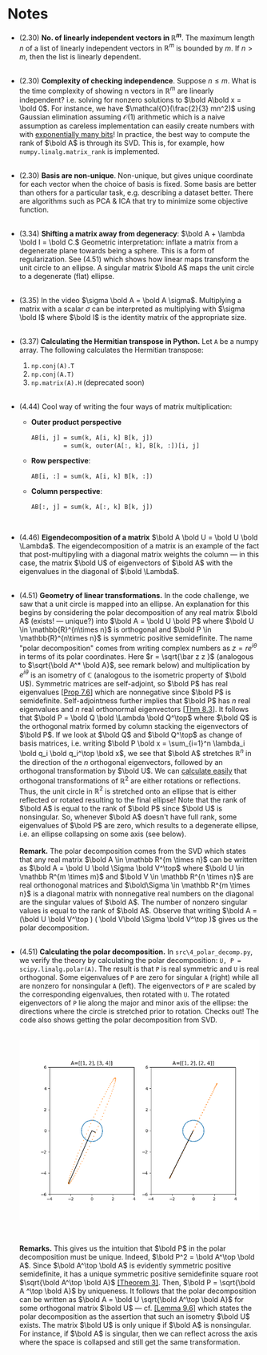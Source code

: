 # Notes
  - (2.30) **No. of linearly independent vectors in ${\mathbb R^m}$**.  The maximum length $n$ of a list of linearly independent vectors in $\mathbb R^m$ is bounded by $m$.  If $n > m$, then the list is linearly dependent. <br><br>
  
  - (2.30) **Complexity of checking independence**.
  Suppose $n \leq m.$ What is the time complexity of showing n vectors in $\mathbb R^m$ are linearly independent? i.e. solving for nonzero solutions to $\bold A\bold x = \bold 0$. For instance, we have $\mathcal{O}(\frac{2}{3} mn^2)$ using Gaussian elimination assuming $\mathcal{O}(1)$ arithmetic which is a naive assumption as careless implementation can easily create numbers with with [exponentially many bits](https://cstheory.stackexchange.com/questions/3921/what-is-the-actual-time-complexity-of-gaussian-elimination)! In practice, the best way to compute the rank of $\bold A$ is through its SVD. This is, for example, how `numpy.linalg.matrix_rank` is implemented.
  <br><br>

  - (2.30) **Basis are non-unique**.
  Non-unique, but gives unique coordinate for each vector when the choice of basis is fixed. Some basis are better than others for a particular task, e.g. describing a dataset better. There are algorithms such as PCA & ICA that try to minimize some objective function.<br><br>

  - (3.34) **Shifting a matrix away from degeneracy**:
  $\bold A + \lambda \bold I = \bold C.$ 
  Geometric interpretation: inflate a matrix from a degenerate plane towards being a sphere. This is a form of regularization.  See (4.51) which shows how linear maps transform the unit circle to an ellipse. A singular matrix $\bold A$ maps the unit circle to a degenerate (flat) ellipse.
  <br><br>

  - (3.35) In the video $\sigma \bold A = \bold A \sigma$. Multiplying a matrix with a scalar $\sigma$ can be interpreted as multiplying with $\sigma \bold I$ where $\bold I$ is the identity matrix of the appropriate size. <br><br>

  - (3.37) **Calculating the Hermitian transpose in Python.** Let `A` be a numpy array. The following calculates the Hermitian transpose:
    1. `np.conj(A).T`
    2. `np.conj(A.T)`
    3. `np.matrix(A).H` (deprecated soon)<br><br>

* (4.44) Cool way of writing the four ways of matrix multiplication: 

  - **Outer product perspective** <br> 
    ```
    AB[i, j] = sum(k, A[i, k] B[k, j]) 
             = sum(k, outer(A[:, k], B[k, :])[i, j]
    ```
  - **Row perspective**: <br> 
    ```
    AB[i, :] = sum(k, A[i, k] B[k, :]) 
    ```
  - **Column perspective**: <br> 
    ```
    AB[:, j] = sum(k, A[:, k] B[k, j]) 
    ```
  <br>

* (4.46) **Eigendecomposition of a matrix**
  $\bold A \bold U = \bold U \bold \Lambda$.
  The eigendecomposition of a matrix is an example of the fact that post-multipyling with a diagonal matrix weights the column &mdash; in this case, the matrix $\bold U$ of eigenvectors of $\bold A$ with the eigenvalues in the diagonal of $\bold \Lambda$.
  <br><br>


* (4.51) **Geometry of linear transformations.** In the code challenge, we saw that a unit circle is mapped into an ellipse. An explanation for this begins by considering the polar decomposition of any real matrix $\bold A$ (exists! &mdash; unique?) into $\bold A =  \bold U \bold P$ where $\bold U \in \mathbb{R}^{n\times n}$ is orthogonal and $\bold P \in \mathbb{R}^{n\times n}$ is symmetric positive semidefinite. The name "polar decomposition" comes from writing complex numbers as $z = re^{i\theta}$ in terms of its polar coordinates. Here $r = \sqrt{\bar z z }$ (analogous to $\sqrt{\bold A^* \bold A}$, see remark below) and multiplication by $e^{i\theta}$ is an isometry of $\mathbb C$ (analogous to the isometric property of $\bold U$). Symmetric matrices are self-adjoint, so $\bold P$ has real eigenvalues [[Prop 7.6](https://www.maa.org/sites/default/files/pdf/awards/Axler-Ford-1996.pdf)] which are nonnegative since $\bold P$ is semidefinite. Self-adjointness further implies that $\bold P$ has $n$ real eigenvalues and $n$ real orthonormal eigenvectors [[Thm 8.3](https://www.maa.org/sites/default/files/pdf/awards/Axler-Ford-1996.pdf)]. It follows that $\bold P = \bold Q \bold \Lambda \bold Q^\top$ where $\bold Q$ is the orthogonal matrix formed by column stacking the eigenvectors of $\bold P$. If we look at $\bold Q$ and $\bold Q^\top$ as change of basis matrices, i.e. writing $\bold P \bold x = \sum_{i=1}^n \lambda_i \bold q_i \bold q_i^\top \bold x$, we see that $\bold A$ stretches $\mathbb R^n$ in the direction of the $n$ orthogonal eigenvectors, followed by an orthogonal transformation by $\bold U$. We can [calculate easily](https://math.stackexchange.com/a/2924263) that orthogonal transformations of $\mathbb R^2$ are either rotations or reflections. Thus, the unit circle in $\mathbb R^2$ is stretched onto an ellipse that is either reflected or rotated resulting to the final ellipse! Note that the rank of $\bold A$ is equal to the rank of $\bold P$ since $\bold U$ is nonsingular. So, whenever $\bold A$ doesn't have full rank, some eigenvalues of $\bold P$ are zero, which results to a degenerate ellipse, i.e. an ellipse collapsing on some axis (see below).
<br><br>
**Remark.** The polar decomposition comes from the SVD which states that any real matrix $\bold A \in \mathbb R^{m \times n}$ can be written as $\bold A = \bold U \bold \Sigma \bold V^\top$ where $\bold U \in \mathbb R^{m \times m}$ and $\bold V \in \mathbb R^{n \times n}$ are real orthonogonal matrices and $\bold\Sigma  \in \mathbb R^{m \times n}$ is a diagonal matrix with nonnegative real numbers on the diagonal are the singular values of $\bold A$. The number of nonzero singular values is equal to the rank of $\bold A$. Observe that writing $\bold A = (\bold U \bold V^\top ) ( \bold V\bold \Sigma \bold V^\top )$ gives us the polar decomposition. <br><br>

* (4.51) **Calculating the polar decomposition.** In `src\4_polar_decomp.py`, we verify the theory by calculating the polar decomposition: `U, P = scipy.linalg.polar(A)`. The result is that `P` is real symmetric and `U` is real orthogonal. Some eigenvalues of `P` are zero for singular `A`  (right) while all are nonzero for nonsingular `A` (left). The eigenvectors of `P` are scaled by the corresponding eigenvalues, then rotated with `U`. The rotated eigenvectors of `P` lie along the major and minor axis of the ellipse: the directions where the circle is stretched prior to rotation. Checks out! The code also shows getting the polar decomposition from SVD. <br><br>
    <p align="center">
    <img src="img/4_polar_decomposition.png" title="drawing" width="600" />
    </p> <br>
    
    **Remarks.**
    This gives us the intuition that $\bold P$ in the polar decomposition must be unique. Indeed, $\bold P^2 = \bold A^\top \bold A$. Since $\bold A^\top \bold A$ is evidently symmetric  positive semidefinite, it has a unique symmetric positive semidefinite square root $\sqrt{\bold A^\top \bold A}$ [[Theorem 3]](https://www.math.drexel.edu/~foucart/TeachingFiles/F12/M504Lect7.pdf). Then, $\bold P = \sqrt{\bold A ^\top \bold A}$ by uniqueness. It follows that the polar decomposition can be written as $\bold A = \bold U \sqrt{\bold A^\top \bold A}$ for some orthogonal matrix $\bold U$ &mdash; cf. [[Lemma 9.6]](https://www.maa.org/sites/default/files/pdf/awards/Axler-Ford-1996.pdf) which states the polar decomposition as the assertion that such an isometry $\bold U$ exists.
    The matrix $\bold U$ is only unique if $\bold A$ is nonsingular. For instance, if $\bold A$ is singular, then we can reflect across the axis where the space is collapsed and still get the same transformation.<br><br> 


<!--- Template
* (4.46) **Punchline.**
  body.
  <br><br* (4.46) **Test image.**<br>
  <img src="img/bb.jpg" alt="drawing" width="200"/>
  <br><br>
--->